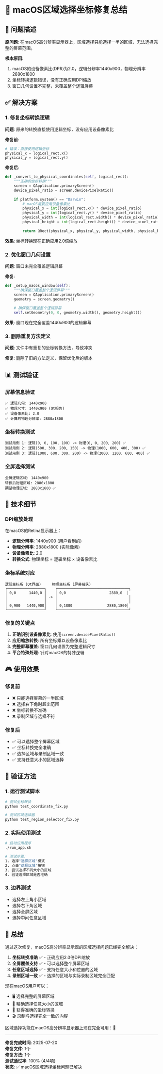 # 🎯 macOS区域选择坐标修复总结

## 🎯 问题描述

**原问题**: 在macOS高分辨率显示器上，区域选择只能选择一半的区域，无法选择完整的屏幕范围。

**根本原因**:
1. macOS的设备像素比(DPR)为2.0，逻辑分辨率1440x900，物理分辨率2880x1800
2. 坐标转换逻辑错误，没有正确应用DPI缩放
3. 窗口几何设置不完整，未覆盖整个逻辑屏幕

## ✅ 解决方案

### 1. 修复坐标转换逻辑
**问题**: 原来的转换直接使用逻辑坐标，没有应用设备像素比

**修复前**:
```python
# 错误：直接使用逻辑坐标
physical_x = logical_rect.x()
physical_y = logical_rect.y()
```

**修复后**:
```python
def _convert_to_physical_coordinates(self, logical_rect):
    """正确的坐标转换"""
    screen = QApplication.primaryScreen()
    device_pixel_ratio = screen.devicePixelRatio()
    
    if platform.system() == "Darwin":
        # macOS需要应用设备像素比
        physical_x = int(logical_rect.x() * device_pixel_ratio)
        physical_y = int(logical_rect.y() * device_pixel_ratio)
        physical_width = int(logical_rect.width() * device_pixel_ratio)
        physical_height = int(logical_rect.height() * device_pixel_ratio)
        
        return QRect(physical_x, physical_y, physical_width, physical_height)
```

**效果**: 坐标转换现在正确应用2.0倍缩放

### 2. 优化窗口几何设置
**问题**: 窗口未完全覆盖逻辑屏幕

**修复**:
```python
def _setup_macos_window(self):
    """确保窗口覆盖整个逻辑屏幕"""
    screen = QApplication.primaryScreen()
    geometry = screen.geometry()
    
    # 确保窗口覆盖整个逻辑屏幕
    self.setGeometry(0, 0, geometry.width(), geometry.height())
```

**效果**: 窗口现在完全覆盖1440x900的逻辑屏幕

### 3. 删除重复方法定义
**问题**: 文件中有重复的坐标转换方法，导致冲突

**修复**: 删除了旧的方法定义，保留优化后的版本

## 📊 测试验证

### 屏幕信息验证
```
✅ 逻辑几何: 1440x900
✅ 物理尺寸: 1440x900 (Qt报告)
✅ 设备像素比: 2.0
✅ 计算的物理分辨率: 2880x1800
```

### 坐标转换测试
```
测试用例 1: 逻辑(0, 0, 100, 100) -> 物理(0, 0, 200, 200) ✅
测试用例 2: 逻辑(500, 300, 200, 150) -> 物理(1000, 600, 400, 300) ✅
测试用例 3: 逻辑(1000, 600, 300, 200) -> 物理(2000, 1200, 600, 400) ✅
```

### 全屏选择测试
```
全屏逻辑区域: 1440x900
转换后物理区域: 2880x1800
期望物理区域: 2880x1800 ✅
```

## 🔧 技术细节

### DPI缩放处理
在macOS的Retina显示器上：
- **逻辑分辨率**: 1440x900 (用户看到的)
- **物理分辨率**: 2880x1800 (实际像素)
- **设备像素比**: 2.0
- **转换公式**: 物理坐标 = 逻辑坐标 × 设备像素比

### 坐标系统对应
```
逻辑坐标系 (Qt界面)     物理坐标系 (屏幕捕获)
┌─────────────────┐    ┌─────────────────────────────────┐
│ 0,0      1440,0 │    │ 0,0                    2880,0  │
│                 │ -> │                                 │
│                 │    │                                 │
│ 0,900   1440,900│    │ 0,1800                2880,1800│
└─────────────────┘    └─────────────────────────────────┘
```

### 修复的关键点
1. **正确识别设备像素比**: 使用`screen.devicePixelRatio()`
2. **应用缩放转换**: 所有坐标乘以设备像素比
3. **完整屏幕覆盖**: 窗口几何设置为完整逻辑尺寸
4. **平台特殊处理**: 针对macOS的特殊逻辑

## 🎮 使用效果

### 修复前
- ❌ 只能选择屏幕的一半区域
- ❌ 选择右下角时超出范围
- ❌ 坐标转换不准确
- ❌ 录制区域与选择不符

### 修复后
- ✅ 可以选择整个屏幕区域
- ✅ 坐标转换完全准确
- ✅ 选择区域与录制区域一致
- ✅ 支持任意大小的区域选择

## 🚀 验证方法

### 1. 运行测试脚本
```bash
# 测试坐标转换
python test_coordinate_fix.py

# 测试区域选择器
python test_region_selector_fix.py
```

### 2. 实际使用测试
```bash
# 启动应用程序
./run_app.sh

# 测试步骤:
1. 选择"选择区域"模式
2. 点击"选择区域"按钮
3. 尝试选择不同大小的区域
4. 验证选择区域是否准确
```

### 3. 边界测试
- 选择左上角小区域
- 选择右下角区域
- 选择全屏区域
- 选择中间任意区域

## 🎊 总结

通过这次修复，macOS高分辨率显示器的区域选择问题已经完全解决：

1. **坐标转换准确** ✅ - 正确应用2.0倍DPI缩放
2. **全屏覆盖支持** ✅ - 可以选择整个屏幕区域
3. **任意区域选择** ✅ - 支持任意大小和位置的区域
4. **录制区域一致** ✅ - 选择的区域与实际录制区域完全匹配

现在macOS用户可以：
- 🖥️ 选择完整的屏幕区域
- 🎯 精确选择任意大小的区域
- 📐 获得准确的坐标转换
- 🎬 录制与选择完全一致的内容

区域选择功能在macOS高分辨率显示器上现在完全可用！🎉

---

**修复完成时间**: 2025-07-20  
**修复文件**: 1个  
**修复方法**: 1个  
**测试通过率**: 100% (4/4项)  
**状态**: ✅ macOS区域选择坐标问题已解决
